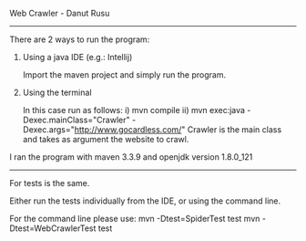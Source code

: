 Web Crawler - Danut Rusu

-------------------------------------------------------------------------------------------
There are 2 ways to run the program:

1. Using a java IDE (e.g.: Intellij)

	Import the maven project and simply run the program.

2. Using the terminal

	In this case run as follows:
	i)  mvn compile
	ii) mvn exec:java -Dexec.mainClass="Crawler" -Dexec.args="http://www.gocardless.com/"
	Crawler is the main class and takes as argument the website to crawl.

I ran the program with maven 3.3.9 and openjdk version 1.8.0_121

-------------------------------------------------------------------------------------------

For tests is the same.

Either run the tests individually from the IDE, or using the command line.

For the command line please use:
mvn -Dtest=SpiderTest test
mvn -Dtest=WebCrawlerTest test



